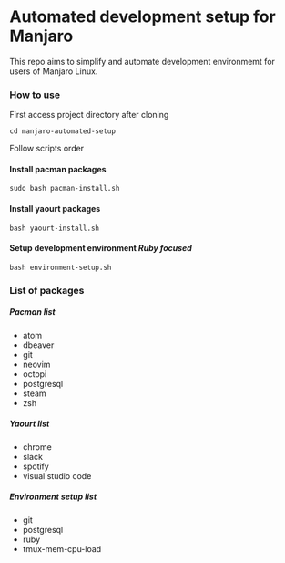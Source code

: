 # Automated development setup for Manjaro

This repo aims to simplify and automate development environmemt
for users of Manjaro Linux.

### How to use

First access project directory after cloning
```
cd manjaro-automated-setup
```
Follow scripts order

#### Install pacman packages
```
sudo bash pacman-install.sh
```

#### Install yaourt packages
```
bash yaourt-install.sh
```

#### Setup development environment *Ruby focused*
```
bash environment-setup.sh
```

### List of packages

##### Pacman list
* atom
* dbeaver
* git
* neovim
* octopi
* postgresql
* steam
* zsh

##### Yaourt list
* chrome
* slack
* spotify
* visual studio code

##### Environment setup list
* git
* postgresql
* ruby
* tmux-mem-cpu-load